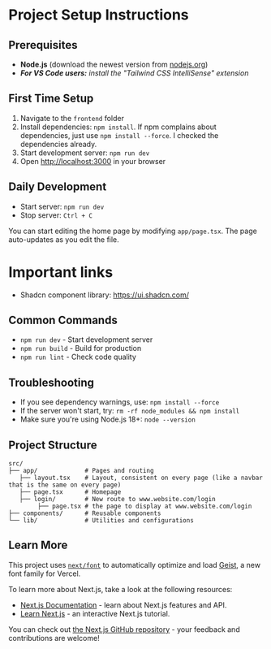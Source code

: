 # Project Setup Instructions

## Prerequisites

- **Node.js** (download the newest version from [nodejs.org](https://nodejs.org/))
- ***For VS Code users:*** *install the "Tailwind CSS IntelliSense" extension*

## First Time Setup

1. Navigate to the `frontend` folder
2. Install dependencies: `npm install`. If npm complains about dependencies, just use `npm install --force`. I checked the dependencies already.
3. Start development server: `npm run dev`
4. Open [http://localhost:3000](http://localhost:3000/) in your browser

## Daily Development

- Start server: `npm run dev`
- Stop server: `Ctrl + C`

You can start editing the home page by modifying `app/page.tsx`. The page auto-updates as you edit the file.

# Important links

- Shadcn component library: https://ui.shadcn.com/

## Common Commands

- `npm run dev` - Start development server
- `npm run build` - Build for production
- `npm run lint` - Check code quality

## Troubleshooting

- If you see dependency warnings, use: `npm install --force`
- If the server won't start, try: `rm -rf node_modules && npm install`
- Make sure you're using Node.js 18+: `node --version`

## Project Structure

```
src/
├── app/             # Pages and routing
   ├── layout.tsx    # Layout, consistent on every page (like a navbar that is the same on every page)   
   ├── page.tsx      # Homepage
   ├── login/        # New route to www.website.com/login
        ├── page.tsx # the page to display at www.website.com/login
├── components/      # Reusable components
└── lib/             # Utilities and configurations
```

## Learn More

This project uses [`next/font`](https://nextjs.org/docs/app/building-your-application/optimizing/fonts) to automatically optimize and load [Geist](https://vercel.com/font), a new font family for Vercel.

To learn more about Next.js, take a look at the following resources:

- [Next.js Documentation](https://nextjs.org/docs) - learn about Next.js features and API.
- [Learn Next.js](https://nextjs.org/learn) - an interactive Next.js tutorial.

You can check out [the Next.js GitHub repository](https://github.com/vercel/next.js) - your feedback and contributions are welcome!
